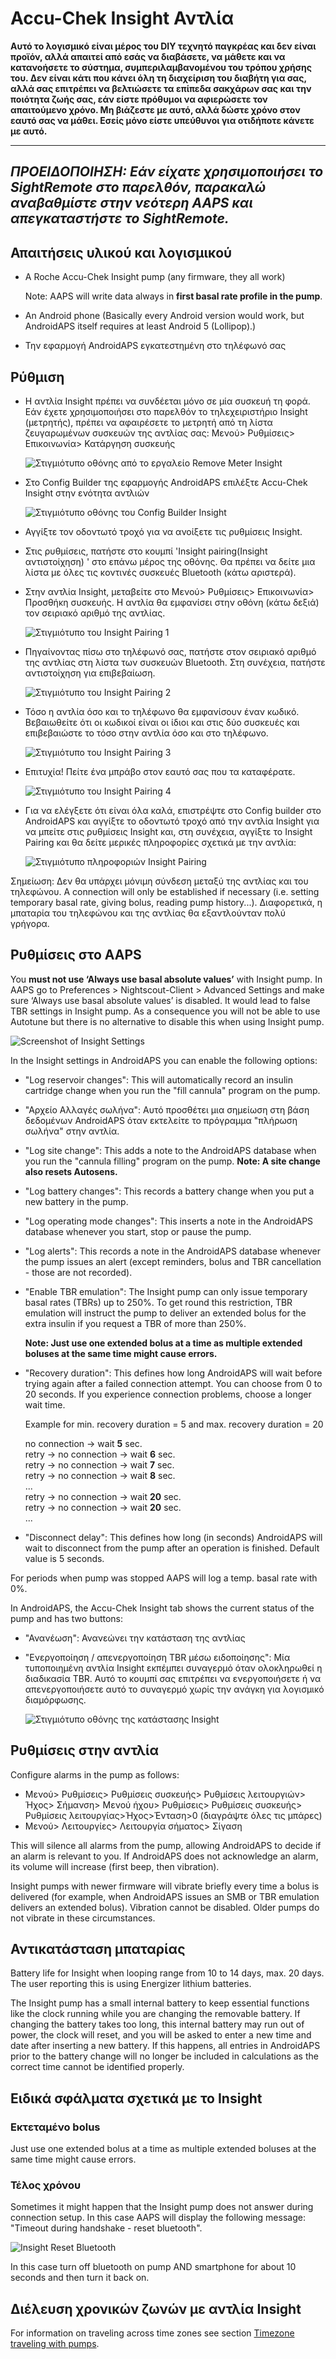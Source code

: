 # Accu-Chek Insight Αντλία

**Αυτό το λογισμικό είναι μέρος του DIY τεχνητό παγκρέας και δεν είναι προϊόν, αλλά απαιτεί από εσάς να διαβάσετε, να μάθετε και να κατανοήσετε το σύστημα, συμπεριλαμβανομένου του τρόπου χρήσης του. Δεν είναι κάτι που κάνει όλη τη διαχείριση του διαβήτη για σας, αλλά σας επιτρέπει να βελτιώσετε τα επίπεδα σακχάρων σας και την ποιότητα ζωής σας, εάν είστε πρόθυμοι να αφιερώσετε τον απαιτούμενο χρόνο. Μη βιάζεστε με αυτό, αλλά δώστε χρόνο στον εαυτό σας να μάθει. Εσείς μόνο είστε υπεύθυνοι για οτιδήποτε κάνετε με αυτό.**

* * *

## *ΠΡΟΕΙΔΟΠΟΙΗΣΗ: Εάν είχατε χρησιμοποιήσει το SightRemote στο παρελθόν, παρακαλώ αναβαθμίστε στην νεότερη AAPS και απεγκαταστήστε το SightRemote.*

## Απαιτήσεις υλικού και λογισμικού

* A Roche Accu-Chek Insight pump (any firmware, they all work)
    
    Note: AAPS will write data always in **first basal rate profile in the pump**.

* An Android phone (Basically every Android version would work, but AndroidAPS itself requires at least Android 5 (Lollipop).)

* Την εφαρμογή AndroidAPS εγκατεστημένη στο τηλέφωνό σας

## Ρύθμιση

* Η αντλία Insight πρέπει να συνδέεται μόνο σε μία συσκευή τη φορά. Εάν έχετε χρησιμοποιήσει στο παρελθόν το τηλεχειριστήριο Insight (μετρητής), πρέπει να αφαιρέσετε το μετρητή από τη λίστα ζευγαρωμένων συσκευών της αντλίας σας: Μενού> Ρυθμίσεις> Επικοινωνία> Κατάργηση συσκευής
    
    ![Στιγμιότυπο οθόνης από το εργαλείο Remove Meter Insight](../images/Insight_RemoveMeter.png)

* Στο Config Builder της εφαρμογής AndroidAPS επιλέξτε Accu-Chek Insight στην ενότητα αντλιών
    
    ![Στιγμιότυπο οθόνης του Config Builder Insight](../images/Insight_ConfigBuilder.png)

* Αγγίξτε τον οδοντωτό τροχό για να ανοίξετε τις ρυθμίσεις Insight.

* Στις ρυθμίσεις, πατήστε στο κουμπί 'Insight pairing(Insight αντιστοίχηση) ' στο επάνω μέρος της οθόνης. Θα πρέπει να δείτε μια λίστα με όλες τις κοντινές συσκευές Bluetooth (κάτω αριστερά).
* Στην αντλία Insight, μεταβείτε στο Μενού> Ρυθμίσεις> Επικοινωνία> Προσθήκη συσκευής. Η αντλία θα εμφανίσει στην οθόνη (κάτω δεξιά) τον σειριακό αριθμό της αντλίας.
    
    ![Στιγμιότυπο του Insight Pairing 1](../images/Insight_Pairing1.png)

* Πηγαίνοντας πίσω στο τηλέφωνό σας, πατήστε στον σειριακό αριθμό της αντλίας στη λίστα των συσκευών Bluetooth. Στη συνέχεια, πατήστε αντιστοίχηση για επιβεβαίωση.
    
    ![Στιγμιότυπο του Insight Pairing 2](../images/Insight_Pairing2.png)

* Τόσο η αντλία όσο και το τηλέφωνο θα εμφανίσουν έναν κωδικό. Βεβαιωθείτε ότι οι κωδικοί είναι οι ίδιοι και στις δύο συσκευές και επιβεβαιώστε το τόσο στην αντλία όσο και στο τηλέφωνο.
    
    ![Στιγμιότυπο του Insight Pairing 3](../images/Insight_Pairing3.png)

* Επιτυχία! Πείτε ένα μπράβο στον εαυτό σας που τα καταφέρατε.
    
    ![Στιγμιότυπο του Insight Pairing 4](../images/Insight_Pairing4.png)

* Για να ελέγξετε ότι είναι όλα καλά, επιστρέψτε στο Config builder στο AndroidAPS και αγγίξτε το οδοντωτό τροχό από την αντλία Insight για να μπείτε στις ρυθμίσεις Insight και, στη συνέχεια, αγγίξτε το Insight Pairing και θα δείτε μερικές πληροφορίες σχετικά με την αντλία:
    
    ![Στιγμιότυπο πληροφοριών Insight Pairing](../images/Insight_PairingInformation.png)

Σημείωση: Δεν θα υπάρχει μόνιμη σύνδεση μεταξύ της αντλίας και του τηλεφώνου. A connection will only be established if necessary (i.e. setting temporary basal rate, giving bolus, reading pump history...). Διαφορετικά, η μπαταρία του τηλεφώνου και της αντλίας θα εξαντλούνταν πολύ γρήγορα.

## Ρυθμίσεις στο AAPS

You **must not use ‘Always use basal absolute values’** with Insight pump. In AAPS go to Preferences > Nightscout-Client > Advanced Settings and make sure ‘Always use basal absolute values’ is disabled. It would lead to false TBR settings in Insight pump. As a consequence you will not be able to use Autotune but there is no alternative to disable this when using Insight pump.

![Screenshot of Insight Settings](../images/Insight_pairing_V2_5.png)

In the Insight settings in AndroidAPS you can enable the following options:

* "Log reservoir changes": This will automatically record an insulin cartridge change when you run the "fill cannula" program on the pump.
* "Αρχείο Αλλαγές σωλήνα": Αυτό προσθέτει μια σημείωση στη βάση δεδομένων AndroidAPS όταν εκτελείτε το πρόγραμμα "πλήρωση σωλήνα" στην αντλία.
* "Log site change": This adds a note to the AndroidAPS database when you run the "cannula filling" program on the pump. **Note: A site change also resets Autosens.**
* "Log battery changes": This records a battery change when you put a new battery in the pump.
* "Log operating mode changes": This inserts a note in the AndroidAPS database whenever you start, stop or pause the pump.
* "Log alerts": This records a note in the AndroidAPS database whenever the pump issues an alert (except reminders, bolus and TBR cancellation - those are not recorded).
* "Enable TBR emulation": The Insight pump can only issue temporary basal rates (TBRs) up to 250%. To get round this restriction, TBR emulation will instruct the pump to deliver an extended bolus for the extra insulin if you request a TBR of more than 250%.
    
    **Note: Just use one extended bolus at a time as multiple extended boluses at the same time might cause errors.**

* "Recovery duration": This defines how long AndroidAPS will wait before trying again after a failed connection attempt. You can choose from 0 to 20 seconds. If you experience connection problems, choose a longer wait time.   
      
    Example for min. recovery duration = 5 and max. recovery duration = 20   
      
    no connection -> wait **5** sec.   
    retry -> no connection -> wait **6** sec.   
    retry -> no connection -> wait **7** sec.   
    retry -> no connection -> wait **8** sec.   
    ...   
    retry -> no connection -> wait **20** sec.   
    retry -> no connection -> wait **20** sec.   
    ...

* "Disconnect delay": This defines how long (in seconds) AndroidAPS will wait to disconnect from the pump after an operation is finished. Default value is 5 seconds.

For periods when pump was stopped AAPS will log a temp. basal rate with 0%.

In AndroidAPS, the Accu-Chek Insight tab shows the current status of the pump and has two buttons:

* "Ανανέωση": Ανανεώνει την κατάσταση της αντλίας
* "Ενεργοποίηση / απενεργοποίηση TBR μέσω ειδοποίησης": Μία τυποποιημένη αντλία Insight εκπέμπει συναγερμό όταν ολοκληρωθεί η διαδικασία TBR. Αυτό το κουμπί σας επιτρέπει να ενεργοποιήσετε ή να απενεργοποιήσετε αυτό το συναγερμό χωρίς την ανάγκη για λογισμικό διαμόρφωσης.
    
    ![Στιγμιότυπο οθόνης της κατάστασης Insight](../images/Insight_Status2.png)

## Ρυθμίσεις στην αντλία

Configure alarms in the pump as follows:

* Μενού> Ρυθμίσεις> Ρυθμίσεις συσκευής> Ρυθμίσεις λειτουργιών> Ήχος> Σήμανση> Μενού ήχου> Ρυθμίσεις> Ρυθμίσεις συσκευής> Ρυθμίσεις λειτουργίας>Ήχος>Ένταση>0 (διαγράψτε όλες τις μπάρες)
* Μενού> Λειτουργίες> Λειτουργία σήματος> Σίγαση

This will silence all alarms from the pump, allowing AndroidAPS to decide if an alarm is relevant to you. If AndroidAPS does not acknowledge an alarm, its volume will increase (first beep, then vibration).

Insight pumps with newer firmware will vibrate briefly every time a bolus is delivered (for example, when AndroidAPS issues an SMB or TBR emulation delivers an extended bolus). Vibration cannot be disabled. Older pumps do not vibrate in these circumstances.

## Αντικατάσταση μπαταρίας

Battery life for Insight when looping range from 10 to 14 days, max. 20 days. The user reporting this is using Energizer lithium batteries.

The Insight pump has a small internal battery to keep essential functions like the clock running while you are changing the removable battery. If changing the battery takes too long, this internal battery may run out of power, the clock will reset, and you will be asked to enter a new time and date after inserting a new battery. If this happens, all entries in AndroidAPS prior to the battery change will no longer be included in calculations as the correct time cannot be identified properly.

## Ειδικά σφάλματα σχετικά με το Insight

### Εκτεταμένο bolus

Just use one extended bolus at a time as multiple extended boluses at the same time might cause errors.

### Τέλος χρόνου

Sometimes it might happen that the Insight pump does not answer during connection setup. In this case AAPS will display the following message: "Timeout during handshake - reset bluetooth".

![Insight Reset Bluetooth](../images/Insight_ResetBT.png)

In this case turn off bluetooth on pump AND smartphone for about 10 seconds and then turn it back on.

## Διέλευση χρονικών ζωνών με αντλία Insight

For information on traveling across time zones see section [Timezone traveling with pumps](../Usage/Timezone-traveling#insight).